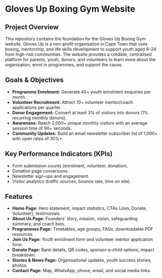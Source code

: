 # Gloves Up Boxing Gym Website

## Project Overview
This repository contains the foundation for the Gloves Up Boxing Gym website. Gloves Up is a non-profit organisation in Cape Town that uses boxing, mentorship, and life skills development to support youth aged 8–24 from high-risk communities. The website provides a credible, centralised platform for parents, youth, donors, and volunteers to learn more about the organisation, enrol in programmes, and support the cause.

## Goals & Objectives
- **Programme Enrolment:** Generate 40+ youth enrolment enquiries per month.
- **Volunteer Recruitment:** Attract 10+ volunteer mentor/coach applications per quarter.
- **Donor Engagement:** Convert at least 3% of visitors into donors (1% recurring monthly donors).
- **Awareness:** Reach 2,000+ unique monthly visitors with an average session time of 90+ seconds.
- **Community Updates:** Build an email newsletter subscriber list of 1,000+ with open rates of 30%+.

## Key Performance Indicators (KPIs)
- Form submission counts (enrolment, volunteer, donation).
- Donation page conversions.
- Newsletter sign-ups and engagement.
- Visitor analytics (traffic sources, bounce rate, time on site).

## Features
- **Home Page:** Hero statement, impact statistics, CTAs (Join, Donate, Volunteer), testimonials.
- **About Us Page:** Founders’ story, mission, vision, safeguarding summary, and coach bios.
- **Programmes Page:** Timetables, age groups, FAQs, downloadable PDF resources.
- **Join Us Page:** Youth enrolment form and volunteer mentor application form.
- **Donate Page:** Bank details, QR codes, sponsor-a-child options, impact breakdown.
- **Stories & News Page:** Organisational updates, youth success stories, photos.
- **Contact Page:** Map, WhatsApp, phone, email, and social media links.

